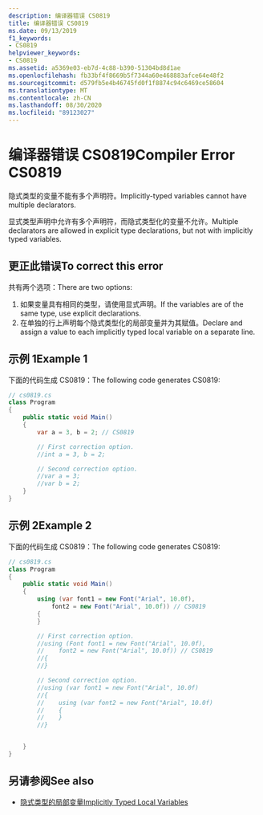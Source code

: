 ```yaml
---
description: 编译器错误 CS0819
title: 编译器错误 CS0819
ms.date: 09/13/2019
f1_keywords:
- CS0819
helpviewer_keywords:
- CS0819
ms.assetid: a5369e03-eb7d-4c88-b390-51304bd8d1ae
ms.openlocfilehash: fb33bf4f8669b5f7344a60e468883afce64e48f2
ms.sourcegitcommit: d579fb5e4b46745fd0f1f8874c94c6469ce58604
ms.translationtype: MT
ms.contentlocale: zh-CN
ms.lasthandoff: 08/30/2020
ms.locfileid: "89123027"
---
```

# <a name="compiler-error-cs0819"></a><span data-ttu-id="535ff-103">编译器错误 CS0819</span><span class="sxs-lookup"><span data-stu-id="535ff-103">Compiler Error CS0819</span></span>

<span data-ttu-id="535ff-104">隐式类型的变量不能有多个声明符。</span><span class="sxs-lookup"><span data-stu-id="535ff-104">Implicitly-typed variables cannot have multiple declarators.</span></span>

 <span data-ttu-id="535ff-105">显式类型声明中允许有多个声明符，而隐式类型化的变量不允许。</span><span class="sxs-lookup"><span data-stu-id="535ff-105">Multiple declarators are allowed in explicit type declarations, but not with implicitly typed variables.</span></span>

## <a name="to-correct-this-error"></a><span data-ttu-id="535ff-106">更正此错误</span><span class="sxs-lookup"><span data-stu-id="535ff-106">To correct this error</span></span>

<span data-ttu-id="535ff-107">共有两个选项：</span><span class="sxs-lookup"><span data-stu-id="535ff-107">There are two options:</span></span>

1. <span data-ttu-id="535ff-108">如果变量具有相同的类型，请使用显式声明。</span><span class="sxs-lookup"><span data-stu-id="535ff-108">If the variables are of the same type, use explicit declarations.</span></span>
1. <span data-ttu-id="535ff-109">在单独的行上声明每个隐式类型化的局部变量并为其赋值。</span><span class="sxs-lookup"><span data-stu-id="535ff-109">Declare and assign a value to each implicitly typed local variable on a separate line.</span></span>

## <a name="example-1"></a><span data-ttu-id="535ff-110">示例 1</span><span class="sxs-lookup"><span data-stu-id="535ff-110">Example 1</span></span>

<span data-ttu-id="535ff-111">下面的代码生成 CS0819：</span><span class="sxs-lookup"><span data-stu-id="535ff-111">The following code generates CS0819:</span></span>

```csharp
// cs0819.cs
class Program
{
    public static void Main()
    {
        var a = 3, b = 2; // CS0819

        // First correction option.
        //int a = 3, b = 2;

        // Second correction option.
        //var a = 3;
        //var b = 2;
    }
}
```

## <a name="example-2"></a><span data-ttu-id="535ff-112">示例 2</span><span class="sxs-lookup"><span data-stu-id="535ff-112">Example 2</span></span>

<span data-ttu-id="535ff-113">下面的代码生成 CS0819：</span><span class="sxs-lookup"><span data-stu-id="535ff-113">The following code generates CS0819:</span></span>

```csharp
// cs0819.cs
class Program
{
    public static void Main()
    {
        using (var font1 = new Font("Arial", 10.0f),
            font2 = new Font("Arial", 10.0f)) // CS0819
        {
        }

        // First correction option.
        //using (Font font1 = new Font("Arial", 10.0f),
        //    font2 = new Font("Arial", 10.0f)) // CS0819
        //{
        //}

        // Second correction option.
        //using (var font1 = new Font("Arial", 10.0f)
        //{
        //    using (var font2 = new Font("Arial", 10.0f)
        //    {
        //    }
        //}


    }
}
```

## <a name="see-also"></a><span data-ttu-id="535ff-114">另请参阅</span><span class="sxs-lookup"><span data-stu-id="535ff-114">See also</span></span>

- [<span data-ttu-id="535ff-115">隐式类型的局部变量</span><span class="sxs-lookup"><span data-stu-id="535ff-115">Implicitly Typed Local Variables</span></span>](../programming-guide/classes-and-structs/implicitly-typed-local-variables.md)
